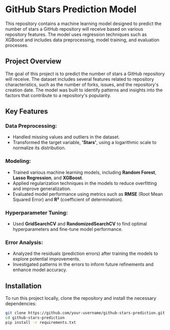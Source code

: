 # GitHub Stars Prediction Model

This repository contains a machine learning model designed to predict the number of stars a GitHub repository will receive based on various repository features. The model uses regression techniques such as XGBoost and includes data preprocessing, model training, and evaluation processes.

## Project Overview

The goal of this project is to predict the number of stars a GitHub repository will receive. The dataset includes several features related to repository characteristics, such as the number of forks, issues, and the repository's creation date. The model was built to identify patterns and insights into the factors that contribute to a repository's popularity.

## Key Features

### Data Preprocessing:
- Handled missing values and outliers in the dataset.
- Transformed the target variable, **'Stars'**, using a logarithmic scale to normalize its distribution.

### Modeling:
- Trained various machine learning models, including **Random Forest**, **Lasso Regression**, and **XGBoost**.
- Applied regularization techniques in the models to reduce overfitting and improve generalization.
- Evaluated model performance using metrics such as **RMSE** (Root Mean Squared Error) and **R²** (coefficient of determination).

### Hyperparameter Tuning:
- Used **GridSearchCV** and **RandomizedSearchCV** to find optimal hyperparameters and fine-tune model performance.

### Error Analysis:
- Analyzed the residuals (prediction errors) after training the models to explore potential improvements.
- Investigated patterns in the errors to inform future refinements and enhance model accuracy.

## Installation

To run this project locally, clone the repository and install the necessary dependencies:

```bash
git clone https://github.com/your-username/github-stars-prediction.git
cd github-stars-prediction
pip install -r requirements.txt
